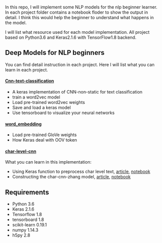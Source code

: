 In this repo, I will implement some NLP models for the nlp beginner learner. In each project folder contains a notebook floder to show the output in detail. I think this would help the beginner to understand what happens in the model.

I will list what resource used for each model implementation. All project based on Python3.6 and Keras2.1.6 with TensorFlow1.8 backend. 


## Deep Models for NLP beginners

You can find detail instruction in each project. Here I will list what you can learn in each project.

#### [Cnn-text-classification](https://github.com/BrambleXu/nlp-beginner-guide-keras/tree/master/cnn-text-classification)

- A keras implementation of CNN-non-static for text classification
- train a word2vec model
- Load pre-trained word2vec weights
- Save and load a keras model
- Use tensorboard to visualize your neural networks

#### [word_embedding](https://github.com/BrambleXu/nlp-beginner-guide-keras/tree/master/word_embedding)

- Load pre-trained GloVe weights
- How Keras deal with OOV token


#### [char-level-cnn](https://github.com/BrambleXu/nlp-beginner-guide-keras/tree/master/char-level-cnn)


What you can learn in this implementation:
- Using Keras function to preprocess char level text, [article](https://medium.com/@zhuixiyou/how-to-preprocess-character-level-text-with-keras-349065121089), [notebook](https://github.com/BrambleXu/nlp-beginner-guide-keras/blob/f2fdfdd20e73ae16208b3ac63962a769fac51065/char-level-cnn/notebooks/char-level-text-preprocess-with-keras-summary.ipynb)
- Constructing the char-cnn-zhang model, [article](https://medium.com/@zhuixiyou/character-level-cnn-with-keras-50391c3adf33), [notebook](https://github.com/BrambleXu/nlp-beginner-guide-keras/blob/f2fdfdd20e73ae16208b3ac63962a769fac51065/char-level-cnn/notebooks/char-cnn-zhang-with-keras-pipeline.ipynb)


## Requirements

- Python 3.6
- Keras 2.1.6
- Tensorflow 1.8
- tensorboard 1.8
- scikit-learn 0.19.1
- numpy 1.14.3
- h5py 2.8

